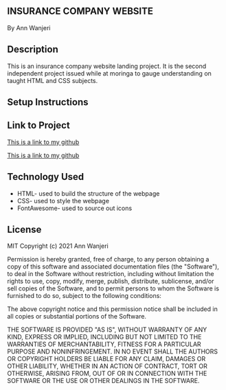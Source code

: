 INSURANCE COMPANY WEBSITE
---
By Ann Wanjeri


Description
---
This is an insurance company website landing project. It is the second independent project issued while at moringa to gauge understanding on taught HTML and CSS subjects.


Setup Instructions
---


Link to Project
---
[This is a link to my github](https://github.com/Wannjer1/Insurance-Website)

[This is a link to my github](https://github.com/Wannjer1/Insurance-Website "Insurance website")


Technology Used
---
* HTML- used to build the structure of the webpage
* CSS- used to style the webpage
* FontAwesome- used to source out icons


License
---
MIT Copyright (c) 2021 Ann Wanjeri

Permission is hereby granted, free of charge, to any person obtaining a copy of this software and associated documentation files (the "Software"), to deal in the Software without restriction, including without limitation the rights to use, copy, modify, merge, publish, distribute, sublicense, and/or sell copies of the Software, and to permit persons to whom the Software is furnished to do so, subject to the following conditions:

The above copyright notice and this permission notice shall be included in all copies or substantial portions of the Software.

THE SOFTWARE IS PROVIDED "AS IS", WITHOUT WARRANTY OF ANY KIND, EXPRESS OR IMPLIED, INCLUDING BUT NOT LIMITED TO THE WARRANTIES OF MERCHANTABILITY, FITNESS FOR A PARTICULAR PURPOSE AND NONINFRINGEMENT. IN NO EVENT SHALL THE AUTHORS OR COPYRIGHT HOLDERS BE LIABLE FOR ANY CLAIM, DAMAGES OR OTHER LIABILITY, WHETHER IN AN ACTION OF CONTRACT, TORT OR OTHERWISE, ARISING FROM, OUT OF OR IN CONNECTION WITH THE SOFTWARE OR THE USE OR OTHER DEALINGS IN THE SOFTWARE.


